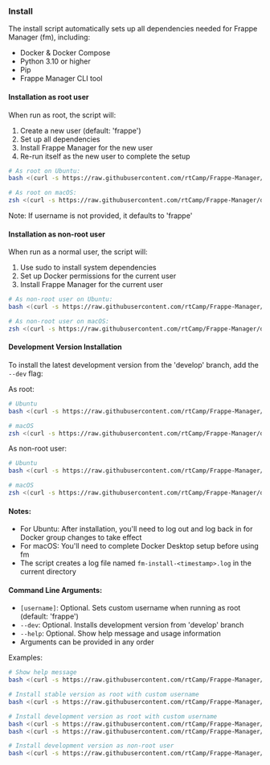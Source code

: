 ### Install

The install script automatically sets up all dependencies needed for Frappe Manager (fm), including:
- Docker & Docker Compose 
- Python 3.10 or higher
- Pip
- Frappe Manager CLI tool

#### Installation as root user
When run as root, the script will:
1. Create a new user (default: 'frappe')
2. Set up all dependencies
3. Install Frappe Manager for the new user
4. Re-run itself as the new user to complete the setup

```bash
# As root on Ubuntu:
bash <(curl -s https://raw.githubusercontent.com/rtCamp/Frappe-Manager/develop/scripts/install.sh) [username]

# As root on macOS:
zsh <(curl -s https://raw.githubusercontent.com/rtCamp/Frappe-Manager/develop/scripts/install.sh) [username]
```
Note: If username is not provided, it defaults to 'frappe'

#### Installation as non-root user
When run as a normal user, the script will:
1. Use sudo to install system dependencies
2. Set up Docker permissions for the current user
3. Install Frappe Manager for the current user

```bash
# As non-root user on Ubuntu:
bash <(curl -s https://raw.githubusercontent.com/rtCamp/Frappe-Manager/develop/scripts/install.sh)

# As non-root user on macOS:
zsh <(curl -s https://raw.githubusercontent.com/rtCamp/Frappe-Manager/develop/scripts/install.sh)
```

#### Development Version Installation
To install the latest development version from the 'develop' branch, add the `--dev` flag:

As root:
```bash
# Ubuntu
bash <(curl -s https://raw.githubusercontent.com/rtCamp/Frappe-Manager/develop/scripts/install.sh) [username] --dev

# macOS
zsh <(curl -s https://raw.githubusercontent.com/rtCamp/Frappe-Manager/develop/scripts/install.sh) [username] --dev
```

As non-root user:
```bash
# Ubuntu
bash <(curl -s https://raw.githubusercontent.com/rtCamp/Frappe-Manager/develop/scripts/install.sh) --dev

# macOS
zsh <(curl -s https://raw.githubusercontent.com/rtCamp/Frappe-Manager/develop/scripts/install.sh) --dev
```

#### Notes:
- For Ubuntu: After installation, you'll need to log out and log back in for Docker group changes to take effect
- For macOS: You'll need to complete Docker Desktop setup before using fm
- The script creates a log file named `fm-install-<timestamp>.log` in the current directory

#### Command Line Arguments:
- `[username]`: Optional. Sets custom username when running as root (default: 'frappe')
- `--dev`: Optional. Installs development version from 'develop' branch
- `--help`: Optional. Show help message and usage information
- Arguments can be provided in any order

Examples:
```bash
# Show help message
bash <(curl -s https://raw.githubusercontent.com/rtCamp/Frappe-Manager/develop/scripts/install.sh) --help

# Install stable version as root with custom username
bash <(curl -s https://raw.githubusercontent.com/rtCamp/Frappe-Manager/develop/scripts/install.sh) myuser

# Install development version as root with custom username
bash <(curl -s https://raw.githubusercontent.com/rtCamp/Frappe-Manager/develop/scripts/install.sh) myuser --dev
bash <(curl -s https://raw.githubusercontent.com/rtCamp/Frappe-Manager/develop/scripts/install.sh) --dev myuser

# Install development version as non-root user
bash <(curl -s https://raw.githubusercontent.com/rtCamp/Frappe-Manager/develop/scripts/install.sh) --dev
```

